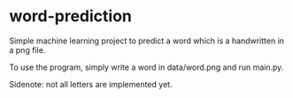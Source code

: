 # word-prediction
 
Simple machine learning project to predict a word which is a handwritten in a png file.

To use the program, simply write a word in data/word.png and run main.py.

Sidenote: not all letters are implemented yet.